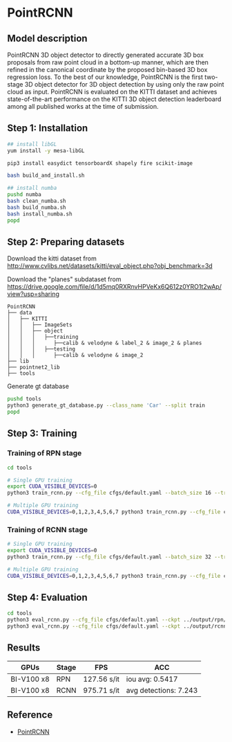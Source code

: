 # PointRCNN

## Model description
PointRCNN 3D object detector to directly generated accurate 3D box proposals from raw point cloud in a bottom-up manner, which are then refined in the canonical coordinate by the proposed bin-based 3D box regression loss. To the best of our knowledge, PointRCNN is the first two-stage 3D object detector for 3D object detection by using only the raw point cloud as input. PointRCNN is evaluated on the KITTI dataset and achieves state-of-the-art performance on the KITTI 3D object detection leaderboard among all published works at the time of submission.

## Step 1: Installation
```bash
## install libGL
yum install -y mesa-libGL

pip3 install easydict tensorboardX shapely fire scikit-image

bash build_and_install.sh

## install numba
pushd numba
bash clean_numba.sh
bash build_numba.sh
bash install_numba.sh
popd
```

## Step 2: Preparing datasets
Download the kitti dataset from <http://www.cvlibs.net/datasets/kitti/eval_object.php?obj_benchmark=3d>

Download the "planes" subdataset from <https://drive.google.com/file/d/1d5mq0RXRnvHPVeKx6Q612z0YRO1t2wAp/view?usp=sharing>

```
PointRCNN
├── data
│   ├── KITTI
│   │   ├── ImageSets
│   │   ├── object
│   │   │   ├──training
│   │   │      ├──calib & velodyne & label_2 & image_2 & planes
│   │   │   ├──testing
│   │   │      ├──calib & velodyne & image_2
├── lib
├── pointnet2_lib
├── tools
```

Generate gt database
```bash
pushd tools
python3 generate_gt_database.py --class_name 'Car' --split train
popd
```


## Step 3: Training
### Training of RPN stage

```bash
cd tools

# Single GPU training
export CUDA_VISIBLE_DEVICES=0
python3 train_rcnn.py --cfg_file cfgs/default.yaml --batch_size 16 --train_mode rpn --epochs 200

# Multiple GPU training
CUDA_VISIBLE_DEVICES=0,1,2,3,4,5,6,7 python3 train_rcnn.py --cfg_file cfgs/default.yaml --batch_size 32 --train_mode rpn --epochs 200 --mgpus
```

### Training of RCNN stage

```bash
# Single GPU training
export CUDA_VISIBLE_DEVICES=0
python3 train_rcnn.py --cfg_file cfgs/default.yaml --batch_size 32 --train_mode rcnn --epochs 70  --ckpt_save_interval 2 --rpn_ckpt ../output/rpn/default/ckpt/checkpoint_epoch_200.pth

# Multiple GPU training
CUDA_VISIBLE_DEVICES=0,1,2,3,4,5,6,7 python3 train_rcnn.py --cfg_file cfgs/default.yaml --batch_size 32 --train_mode rcnn --epochs 70  --ckpt_save_interval 2 --rpn_ckpt ../output/rpn/default/ckpt/checkpoint_epoch_200.pth --mgpus
```
## Step 4: Evaluation

```bash
cd tools
python3 eval_rcnn.py --cfg_file cfgs/default.yaml --ckpt ../output/rpn/default/ckpt/checkpoint_epoch_200.pth --batch_size 4 --eval_mode rpn 
python3 eval_rcnn.py --cfg_file cfgs/default.yaml --ckpt ../output/rcnn/default/ckpt/checkpoint_epoch_70.pth --batch_size 4 --eval_mode rcnn
```

## Results

GPUs|Stage|FPS|ACC
----|-----|---|---
BI-V100 x8|RPN| 127.56 s/it | iou avg: 0.5417
BI-V100 x8|RCNN| 975.71 s/it | avg detections: 7.243

## Reference
- [PointRCNN](https://github.com/sshaoshuai/PointRCNN)
